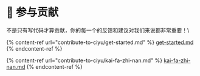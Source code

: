 # 🙌 参与贡献

不是只有写代码才算贡献，你的每一个的反馈和建议对我们来说都非常重要！\


{% content-ref url="contribute-to-ciyu/get-started.md" %}
[get-started.md](contribute-to-ciyu/get-started.md)
{% endcontent-ref %}

{% content-ref url="contribute-to-ciyu/kai-fa-zhi-nan.md" %}
[kai-fa-zhi-nan.md](contribute-to-ciyu/kai-fa-zhi-nan.md)
{% endcontent-ref %}

